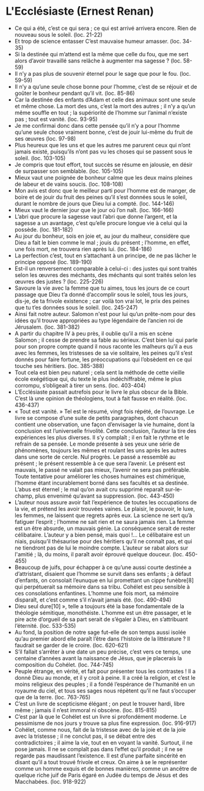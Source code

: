 # L'Ecclésiaste (Ernest Renan)
* Ce qui a été, c’est ce qui sera ; ce qui est arrivé arrivera encore. Rien de nouveau sous le soleil. (loc. 21-22)
* Et trop de science entasser
C’est mauvaise humeur amasser. (loc. 34-35)
* Si la destinée qui m’attend est la même que celle du fou, que me sert alors d’avoir travaillé sans relâche à augmenter ma sagesse ? (loc. 58-59)
* Il n’y a pas plus de souvenir éternel pour le sage que pour le fou. (loc. 59-59)
* Il n’y a qu’une seule chose bonne pour l’homme, c’est de se réjouir et de goûter le bonheur pendant qu’il vit. (loc. 85-86)
* Car la destinée des enfants d’Adam et celle des animaux sont une seule et même chose. La mort des uns, c’est la mort des autres ; il n’y a qu’un même souffle en tout ; la supériorité de l’homme sur l’animal n’existe pas ; tout est vanité. (loc. 93-95)
* Je me confirmai donc dans cette pensée qu’il n’y a pour l’homme qu’une seule chose vraiment bonne, c’est de jouir lui-même du fruit de ses œuvres (loc. 97-98)
* Plus heureux que les uns et que les autres me parurent ceux qui n’ont jamais existé, puisqu’ils n’ont pas vu les choses qui se passent sous le soleil. (loc. 103-105)
* Je compris que tout effort, tout succès se résume en jalousie, en désir de surpasser son semblable. (loc. 105-105)
* Mieux vaut une poignée de bonheur calme que les deux mains pleines de labeur et de vains soucis. (loc. 108-108)
* Mon avis est donc que le meilleur parti pour l’homme est de manger, de boire et de jouir du fruit des peines qu’il s’est données sous le soleil, durant le nombre de jours que Dieu lui a compté. (loc. 144-146)
* Mieux vaut le dernier jour que le jour où l’on naît. (loc. 166-166)
* L’abri que procure la sagesse vaut l’abri que donne l’argent, et la sagesse a un avantage, c’est qu’elle procure longue vie à celui qui la possède. (loc. 181-182)
* Au jour du bonheur, sois en joie et, au jour du malheur, considère que Dieu a fait le bien comme le mal ; jouis du présent ; l’homme, en effet, une fois mort, ne trouvera rien après lui. (loc. 184-186)
* La perfection c’est, tout en s’attachant à un principe, de ne pas lâcher le principe opposé (loc. 189-190)
* Est-il un renversement comparable à celui-ci : des justes qui sont traités selon les œuvres des méchants, des méchants qui sont traités selon les œuvres des justes ? (loc. 225-226)
* Savoure la vie avec la femme que tu aimes, tous les jours de ce court passage que Dieu t’a donné d’accomplir sous le soleil, tous les jours, dis-je, de ta frivole existence ; car voilà ton vrai lot, le prix des peines que tu t’es données sous le soleil. (loc. 245-247)
* Ainsi fait notre auteur. Salomon n'est pour lui qu’un prête-nom pour des idées qu’il trouve appropriées au type légendaire de l’ancien roi de Jérusalem. (loc. 381-382)
* A partir du chapitre IV à peu près, il oublie qu’il a mis en scène Salomon ; il cesse de prendre sa fable au sérieux. C’est bien lui qui parle pour son propre compte quand il nous raconte les malheurs qu’il a eus avec les femmes, les tristesses de sa vie solitaire, les peines qu’il s’est donnés pour faire fortune, les préoccupations qui l’obsèdent en ce qui touche ses héritiers. (loc. 385-388)
* Tout cela est bien peu naturel ; cela sent la méthode de cette vieille école exégétique qui, du texte le plus indéchiffrable, même le plus corrompu, s’obligeait à tirer un sens. (loc. 403-404)
* L’Ecclésiaste passait autrefois pour le livre le plus obscur de la Bible. C’est là une opinion de théologiens, tout à fait fausse en réalité. (loc. 436-437)
* « Tout est vanité. » Tel est le résumé, vingt fois répété, de l’ouvrage. Le livre se compose d’une suite de petits paragraphes, dont chacun contient une observation, une façon d’envisager la vie humaine, dont la conclusion est l’universelle frivolité. Cette conclusion, l’auteur la tire des expériences les plus diverses. Il s’y complaît ; il en fait le rythme et le refrain de sa pensée. Le monde présente à ses yeux une série de phénomènes, toujours les mêmes et roulant les uns après les autres dans une sorte de cercle. Nul progrès. Le passé a ressemblé au présent ; le présent ressemble à ce que sera l’avenir. Le présent est mauvais, le passé ne valait pas mieux, l’avenir ne sera pas préférable. Toute tentative pour améliorer les choses humaines est chimérique, l’homme étant incurablement borné dans ses facultés et sa destinée. L’abus est éternel ; le mal qu’on avait cru supprimé reparaît sur-le-champ, plus envenimé qu’avant sa suppression. (loc. 443-450)
* L’auteur nous assure avoir fait l’expérience de toutes les occupations de la vie, et prétend les avoir trouvées vaines. Le plaisir, le pouvoir, le luxe, les femmes, ne laissent que regrets après eux. La science ne sert qu’à fatiguer l’esprit ; l’homme ne sait rien et ne saura jamais rien. La femme est un être absurde, un mauvais génie. La conséquence serait de rester célibataire. L’auteur y a bien pensé, mais quoi !... Le célibataire est un niais, puisqu’il thésaurise pour des héritiers qu’il ne connaît pas, et qui ne tiendront pas de lui le moindre compte. L’auteur se rabat alors sur l'amitié ; là, du moins, il paraît avoir éprouvé quelque douceur. (loc. 450-455)
* Beaucoup de juifs, pour échapper à ce qu’une aussi courte destinée a d’attristant, disaient que l’homme se survit dans ses enfants ; à défaut d’enfants, on consolait l’eunuque en lui promettant un cippe funèbre[8] qui perpétuerait sa mémoire dans sa tribu. Cohélet est peu sensible à ces consolations enfantines. L’homme une fois mort, sa mémoire disparaît, et c’est comme s’il n’avait jamais été. (loc. 490-494)
* Dieu seul dure[10] », telle a toujours été la base fondamentale de la théologie sémitique, monothéiste. L’homme est un être passager, et le pire acte d’orgueil de sa part serait de s’égaler à Dieu, en s’attribuant l’éternité. (loc. 533-535)
* Au fond, la position de notre sage fut-elle de son temps aussi isolée qu’au premier abord elle paraît l’être dans l’histoire de la littérature ? Il faudrait se garder de le croire. (loc. 620-621)
* S’il fallait s’arrêter à une date un peu précise, c’est vers ce temps, une centaine d’années avant la naissance de Jésus, que je placerais la composition du Cohélet. (loc. 744-745)
* Peuple étrange, en vérité, et fait pour présenter tous les contrastes ! Il a donné Dieu au monde, et il y croit à peine. Il a créé la religion, et c’est le moins religieux des peuples ; il a fondé l’espérance de l'humanité en un royaume du ciel, et tous ses sages nous répètent qu’il ne faut s’occuper que de la terre. (loc. 763-765)
* C’est un livre de scepticisme élégant ; on peut le trouver hardi, libre même ; jamais il n’est immoral ni obscène. (loc. 815-815)
* C’est par là que le Cohélet est un livre si profondément moderne. Le pessimisme de nos jours y trouve sa plus fine expression. (loc. 916-917)
* Cohélet, comme nous, fait de la tristesse avec de la joie et de la joie avec la tristesse ; il ne conclut pas, il se débat entre des contradictoires ; il aime la vie, tout en en voyant la vanité. Surtout, il ne pose jamais. Il ne se complaît pas dans l’effet qu’il produit ; il ne se regarde pas maudissant l’existence. Il est d’une parfaite sincérité en disant qu’il a tout trouvé frivole et creux. On aime à se le représenter comme un homme exquis et de bonnes manières, comme un ancêtre de quelque riche juif de Paris égaré en Judée du temps de Jésus et des Macchabées. (loc. 918-922)